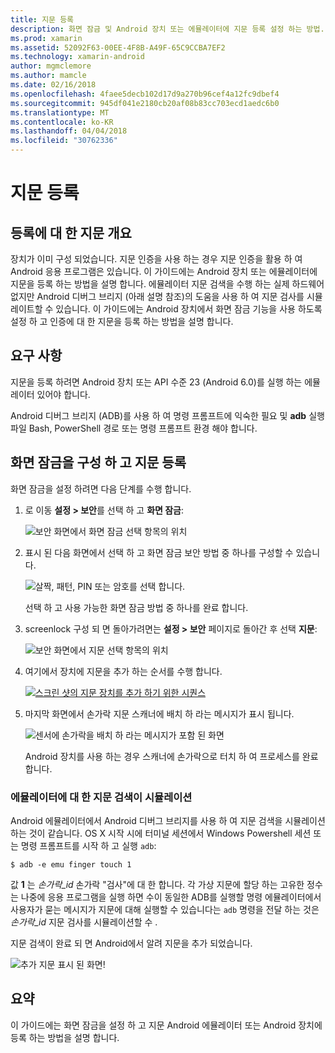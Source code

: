 ```yaml
---
title: 지문 등록
description: 화면 잠금 및 Android 장치 또는 에뮬레이터에 지문 등록 설정 하는 방법.
ms.prod: xamarin
ms.assetid: 52092F63-00EE-4F8B-A49F-65C9CCBA7EF2
ms.technology: xamarin-android
author: mgmclemore
ms.author: mamcle
ms.date: 02/16/2018
ms.openlocfilehash: 4faee5decb102d17d9a270b96cef4a12fc9dbef4
ms.sourcegitcommit: 945df041e2180cb20af08b83cc703ecd1aedc6b0
ms.translationtype: MT
ms.contentlocale: ko-KR
ms.lasthandoff: 04/04/2018
ms.locfileid: "30762336"
---
```

# <a name="enrolling-a-fingerprint"></a>지문 등록

## <a name="enrolling-a-fingerprint-overview"></a>등록에 대 한 지문 개요

장치가 이미 구성 되었습니다. 지문 인증을 사용 하는 경우 지문 인증을 활용 하 여 Android 응용 프로그램은 있습니다. 이 가이드에는 Android 장치 또는 에뮬레이터에 지문을 등록 하는 방법을 설명 합니다. 에뮬레이터 지문 검색을 수행 하는 실제 하드웨어 없지만 Android 디버그 브리지 (아래 설명 참조)의 도움을 사용 하 여 지문 검사를 시뮬레이트할 수 있습니다.  이 가이드에는 Android 장치에서 화면 잠금 기능을 사용 하도록 설정 하 고 인증에 대 한 지문을 등록 하는 방법을 설명 합니다.

## <a name="requirements"></a>요구 사항

지문을 등록 하려면 Android 장치 또는 API 수준 23 (Android 6.0)를 실행 하는 에뮬레이터 있어야 합니다.

Android 디버그 브리지 (ADB)를 사용 하 여 명령 프롬프트에 익숙한 필요 및 **adb** 실행 파일 Bash, PowerShell 경로 또는 명령 프롬프트 환경 해야 합니다.

## <a name="configuring-a-screen-lock-and-enrolling-a-fingerprint"></a>화면 잠금을 구성 하 고 지문 등록 

화면 잠금을 설정 하려면 다음 단계를 수행 합니다.

1. 로 이동 **설정 > 보안**를 선택 하 고 **화면 잠금**:

    ![보안 화면에서 화면 잠금 선택 항목의 위치](enrolling-fingerprint-images/testing-01.png)

2. 표시 된 다음 화면에서 선택 하 고 화면 잠금 보안 방법 중 하나를 구성할 수 있습니다. 

    ![살짝, 패턴, PIN 또는 암호를 선택 합니다.](enrolling-fingerprint-images/testing-02.png)

   선택 하 고 사용 가능한 화면 잠금 방법 중 하나를 완료 합니다.

3. screenlock 구성 되 면 돌아가려면는 **설정 > 보안** 페이지로 돌아간 후 선택 **지문**:

    ![보안 화면에서 지문 선택 항목의 위치](enrolling-fingerprint-images/testing-03.png)

4. 여기에서 장치에 지문을 추가 하는 순서를 수행 합니다.

    [![스크린 샷의 지문 장치를 추가 하기 위한 시퀀스](enrolling-fingerprint-images/testing-04-sml.png)](enrolling-fingerprint-images/testing-04.png#lightbox)

5. 마지막 화면에서 손가락 지문 스캐너에 배치 하 라는 메시지가 표시 됩니다. 

    ![센서에 손가락을 배치 하 라는 메시지가 포함 된 화면](enrolling-fingerprint-images/testing-05.png)

    Android 장치를 사용 하는 경우 스캐너에 손가락으로 터치 하 여 프로세스를 완료 합니다. 
    
    
### <a name="simulating-a-fingerprint-scan-on-the-emulator"></a>에뮬레이터에 대 한 지문 검색이 시뮬레이션

Android 에뮬레이터에서 Android 디버그 브리지를 사용 하 여 지문 검색을 시뮬레이션 하는 것이 같습니다. OS X 시작 시에 터미널 세션에서 Windows Powershell 세션 또는 명령 프롬프트를 시작 하 고 실행 `adb`:

```shell
$ adb -e emu finger touch 1
```

값 **1** 는 _손가락\_id_ 손가락 "검사"에 대 한 합니다. 각 가상 지문에 할당 하는 고유한 정수는 나중에 응용 프로그램을 실행 하면 수이 동일한 ADB를 실행할 명령 에뮬레이터에서 사용자가 묻는 메시지가 지문에 대해 실행할 수 있습니다는 `adb` 명령을 전달 하는 것은 _손가락\_id_ 지문 검사를 시뮬레이션할 수 .

지문 검색이 완료 되 면 Android에서 알려 지문을 추가 되었습니다.  

![추가 지문 표시 된 화면!](enrolling-fingerprint-images/testing-06.png)

## <a name="summary"></a>요약 

이 가이드에는 화면 잠금을 설정 하 고 지문 Android 에뮬레이터 또는 Android 장치에 등록 하는 방법을 설명 합니다. 

